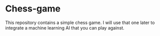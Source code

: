 # Chess-game

This repository contains a simple chess game.
I will use that one later to integrate a machine learning AI that you can
play against.
